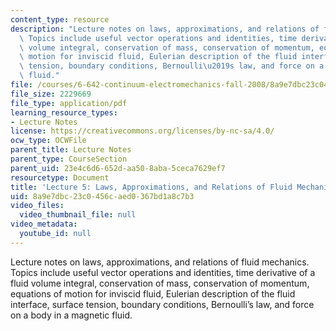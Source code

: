 ```yaml
---
content_type: resource
description: "Lecture notes on laws, approximations, and relations of fluid mechanics.\
  \ Topics include useful vector operations and identities, time derivative of a fluid\
  \ volume integral, conservation of mass, conservation of momentum, equations of\
  \ motion for inviscid fluid, Eulerian description of the fluid interface, surface\
  \ tension, boundary conditions, Bernoulli\u2019s law, and force on a body in a magnetic\
  \ fluid."
file: /courses/6-642-continuum-electromechanics-fall-2008/8a9e7dbc23c0456caed0367bd1a8c7b3_lec05_f08.pdf
file_size: 2229669
file_type: application/pdf
learning_resource_types:
- Lecture Notes
license: https://creativecommons.org/licenses/by-nc-sa/4.0/
ocw_type: OCWFile
parent_title: Lecture Notes
parent_type: CourseSection
parent_uid: 23e4c6d6-652d-aa50-8aba-5ceca7629ef7
resourcetype: Document
title: 'Lecture 5: Laws, Approximations, and Relations of Fluid Mechanics '
uid: 8a9e7dbc-23c0-456c-aed0-367bd1a8c7b3
video_files:
  video_thumbnail_file: null
video_metadata:
  youtube_id: null
---
```

Lecture notes on laws, approximations, and relations of fluid mechanics. Topics include useful vector operations and identities, time derivative of a fluid volume integral, conservation of mass, conservation of momentum, equations of motion for inviscid fluid, Eulerian description of the fluid interface, surface tension, boundary conditions, Bernoulli’s law, and force on a body in a magnetic fluid.